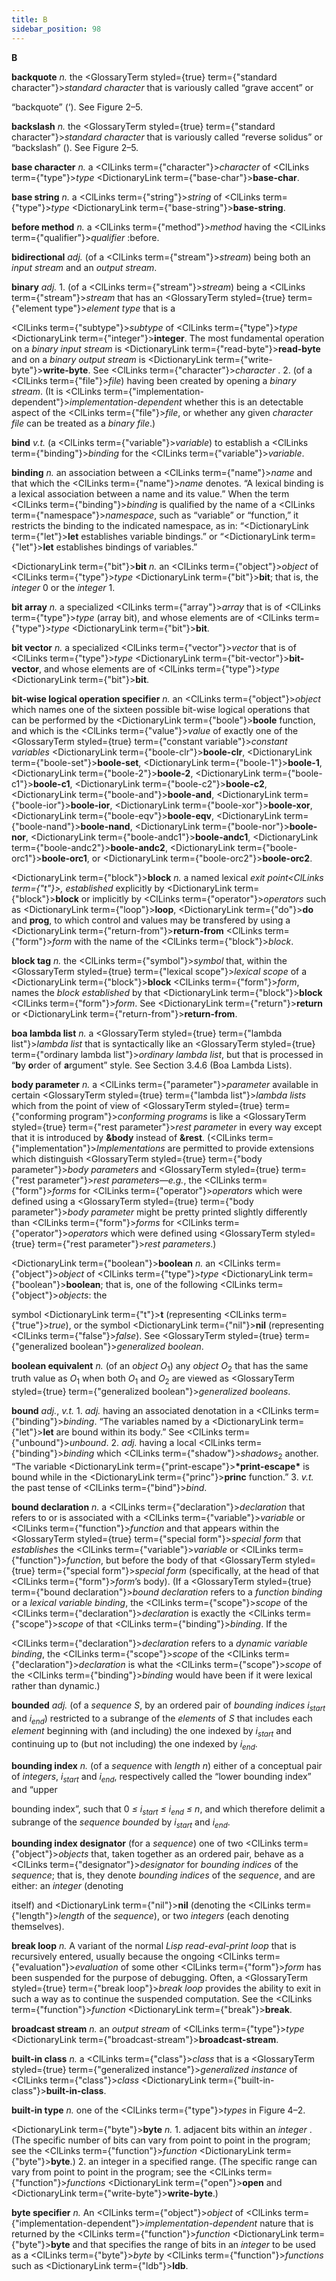 ```yaml
---
title: B
sidebar_position: 98
---
```


**B** 



**backquote** *n.* the <GlossaryTerm styled={true} term={"standard character"}><i>standard character</i></GlossaryTerm> that is variously called “grave accent” or 



“backquote” (‘). See Figure 2–5. 



**backslash** *n.* the <GlossaryTerm styled={true} term={"standard character"}><i>standard character</i></GlossaryTerm> that is variously called “reverse solidus” or “backslash” (\). See Figure 2–5. 



**base character** *n.* a <ClLinks  term={"character"}><i>character</i></ClLinks> of <ClLinks  term={"type"}><i>type</i></ClLinks> <DictionaryLink  term={"base-char"}><b>base-char</b></DictionaryLink>. 



**base string** *n.* a <ClLinks  term={"string"}><i>string</i></ClLinks> of <ClLinks  term={"type"}><i>type</i></ClLinks> <DictionaryLink  term={"base-string"}><b>base-string</b></DictionaryLink>. 



**before method** *n.* a <ClLinks  term={"method"}><i>method</i></ClLinks> having the <ClLinks  term={"qualifier"}><i>qualifier</i></ClLinks> :before. 



**bidirectional** *adj.* (of a <ClLinks  term={"stream"}><i>stream</i></ClLinks>) being both an *input stream* and an *output stream*. 



**binary** *adj.* 1. (of a <ClLinks  term={"stream"}><i>stream</i></ClLinks>) being a <ClLinks  term={"stream"}><i>stream</i></ClLinks> that has an <GlossaryTerm styled={true} term={"element type"}><i>element type</i></GlossaryTerm> that is a 



<ClLinks  term={"subtype"}><i>subtype</i></ClLinks> of <ClLinks  term={"type"}><i>type</i></ClLinks> <DictionaryLink  term={"integer"}><b>integer</b></DictionaryLink>. The most fundamental operation on a *binary input stream* is <DictionaryLink  term={"read-byte"}><b>read-byte</b></DictionaryLink> and on a *binary output stream* is <DictionaryLink  term={"write-byte"}><b>write-byte</b></DictionaryLink>. See <ClLinks  term={"character"}><i>character</i></ClLinks> . 2. (of a <ClLinks  term={"file"}><i>file</i></ClLinks>) having been created by opening a *binary stream*. (It is <ClLinks  term={"implementation-dependent"}><i>implementation-dependent</i></ClLinks> whether this is an detectable aspect of the <ClLinks  term={"file"}><i>file</i></ClLinks>, or whether any given *character file* can be treated as a *binary file*.) 



**bind** *v.t.* (a <ClLinks  term={"variable"}><i>variable</i></ClLinks>) to establish a <ClLinks  term={"binding"}><i>binding</i></ClLinks> for the <ClLinks  term={"variable"}><i>variable</i></ClLinks>. 



**binding** *n.* an association between a <ClLinks  term={"name"}><i>name</i></ClLinks> and that which the <ClLinks  term={"name"}><i>name</i></ClLinks> denotes. “A lexical binding is a lexical association between a name and its value.” When the term <ClLinks  term={"binding"}><i>binding</i></ClLinks> is qualified by the name of a <ClLinks  term={"namespace"}><i>namespace</i></ClLinks>, such as “variable” or “function,” it restricts the binding to the indicated namespace, as in: “<DictionaryLink  term={"let"}><b>let</b></DictionaryLink> establishes variable bindings.” or “<DictionaryLink  term={"let"}><b>let</b></DictionaryLink> establishes bindings of variables.” 



<DictionaryLink  term={"bit"}><b>bit</b></DictionaryLink> *n.* an <ClLinks  term={"object"}><i>object</i></ClLinks> of <ClLinks  term={"type"}><i>type</i></ClLinks> <DictionaryLink  term={"bit"}><b>bit</b></DictionaryLink>; that is, the *integer* 0 or the *integer* 1. 



**bit array** *n.* a specialized <ClLinks  term={"array"}><i>array</i></ClLinks> that is of <ClLinks  term={"type"}><i>type</i></ClLinks> (array bit), and whose elements are of <ClLinks  term={"type"}><i>type</i></ClLinks> <DictionaryLink  term={"bit"}><b>bit</b></DictionaryLink>. 



**bit vector** *n.* a specialized <ClLinks  term={"vector"}><i>vector</i></ClLinks> that is of <ClLinks  term={"type"}><i>type</i></ClLinks> <DictionaryLink  term={"bit-vector"}><b>bit-vector</b></DictionaryLink>, and whose elements are of <ClLinks  term={"type"}><i>type</i></ClLinks> <DictionaryLink  term={"bit"}><b>bit</b></DictionaryLink>. 



**bit-wise logical operation specifier** *n.* an <ClLinks  term={"object"}><i>object</i></ClLinks> which names one of the sixteen possible bit-wise logical operations that can be performed by the <DictionaryLink  term={"boole"}><b>boole</b></DictionaryLink> function, and which is the <ClLinks  term={"value"}><i>value</i></ClLinks> of exactly one of the <GlossaryTerm styled={true} term={"constant variable"}><i>constant variables</i></GlossaryTerm> <DictionaryLink  term={"boole-clr"}><b>boole-clr</b></DictionaryLink>, <DictionaryLink  term={"boole-set"}><b>boole-set</b></DictionaryLink>, <DictionaryLink  term={"boole-1"}><b>boole-1</b></DictionaryLink>, <DictionaryLink  term={"boole-2"}><b>boole-2</b></DictionaryLink>, <DictionaryLink  term={"boole-c1"}><b>boole-c1</b></DictionaryLink>, <DictionaryLink  term={"boole-c2"}><b>boole-c2</b></DictionaryLink>, <DictionaryLink  term={"boole-and"}><b>boole-and</b></DictionaryLink>, <DictionaryLink  term={"boole-ior"}><b>boole-ior</b></DictionaryLink>, <DictionaryLink  term={"boole-xor"}><b>boole-xor</b></DictionaryLink>, <DictionaryLink  term={"boole-eqv"}><b>boole-eqv</b></DictionaryLink>, <DictionaryLink  term={"boole-nand"}><b>boole-nand</b></DictionaryLink>, <DictionaryLink  term={"boole-nor"}><b>boole-nor</b></DictionaryLink>, <DictionaryLink  term={"boole-andc1"}><b>boole-andc1</b></DictionaryLink>, <DictionaryLink  term={"boole-andc2"}><b>boole-andc2</b></DictionaryLink>, <DictionaryLink  term={"boole-orc1"}><b>boole-orc1</b></DictionaryLink>, or <DictionaryLink  term={"boole-orc2"}><b>boole-orc2</b></DictionaryLink>. 







 



 



<DictionaryLink  term={"block"}><b>block</b></DictionaryLink> *n.* a named lexical *exit point<ClLinks  term={"t"}><i>, </i></ClLinks>established* explicitly by <DictionaryLink  term={"block"}><b>block</b></DictionaryLink> or implicitly by <ClLinks  term={"operator"}><i>operators</i></ClLinks> such as <DictionaryLink  term={"loop"}><b>loop</b></DictionaryLink>, <DictionaryLink  term={"do"}><b>do</b></DictionaryLink> and **prog**, to which control and values may be transfered by using a <DictionaryLink  term={"return-from"}><b>return-from</b></DictionaryLink> <ClLinks  term={"form"}><i>form</i></ClLinks> with the name of the <ClLinks  term={"block"}><i>block</i></ClLinks>. 



**block tag** *n.* the <ClLinks  term={"symbol"}><i>symbol</i></ClLinks> that, within the <GlossaryTerm styled={true} term={"lexical scope"}><i>lexical scope</i></GlossaryTerm> of a <DictionaryLink  term={"block"}><b>block</b></DictionaryLink> <ClLinks  term={"form"}><i>form</i></ClLinks>, names the *block established* by that <DictionaryLink  term={"block"}><b>block</b></DictionaryLink> <ClLinks  term={"form"}><i>form</i></ClLinks>. See <DictionaryLink  term={"return"}><b>return</b></DictionaryLink> or <DictionaryLink  term={"return-from"}><b>return-from</b></DictionaryLink>. 



**boa lambda list** *n.* a <GlossaryTerm styled={true} term={"lambda list"}><i>lambda list</i></GlossaryTerm> that is syntactically like an <GlossaryTerm styled={true} term={"ordinary lambda list"}><i>ordinary lambda list</i></GlossaryTerm>, but that is processed in “**b**y **o**rder of **a**rgument” style. See Section 3.4.6 (Boa Lambda Lists). 



**body parameter** *n.* a <ClLinks  term={"parameter"}><i>parameter</i></ClLinks> available in certain <GlossaryTerm styled={true} term={"lambda list"}><i>lambda lists</i></GlossaryTerm> which from the point of view of <GlossaryTerm styled={true} term={"conforming program"}><i>conforming programs</i></GlossaryTerm> is like a <GlossaryTerm styled={true} term={"rest parameter"}><i>rest parameter</i></GlossaryTerm> in every way except that it is introduced by **&amp;body** instead of **&amp;rest**. (<ClLinks  term={"implementation"}><i>Implementations</i></ClLinks> are permitted to provide extensions which distinguish <GlossaryTerm styled={true} term={"body parameter"}><i>body parameters</i></GlossaryTerm> and <GlossaryTerm styled={true} term={"rest parameter"}><i>rest parameters</i></GlossaryTerm>—*e.g.*, the <ClLinks  term={"form"}><i>forms</i></ClLinks> for <ClLinks  term={"operator"}><i>operators</i></ClLinks> which were defined using a <GlossaryTerm styled={true} term={"body parameter"}><i>body parameter</i></GlossaryTerm> might be pretty printed slightly differently than <ClLinks  term={"form"}><i>forms</i></ClLinks> for <ClLinks  term={"operator"}><i>operators</i></ClLinks> which were defined using <GlossaryTerm styled={true} term={"rest parameter"}><i>rest parameters</i></GlossaryTerm>.) 



<DictionaryLink  term={"boolean"}><b>boolean</b></DictionaryLink> *n.* an <ClLinks  term={"object"}><i>object</i></ClLinks> of <ClLinks  term={"type"}><i>type</i></ClLinks> <DictionaryLink  term={"boolean"}><b>boolean</b></DictionaryLink>; that is, one of the following <ClLinks  term={"object"}><i>objects</i></ClLinks>: the 



symbol <DictionaryLink  term={"t"}><b>t</b></DictionaryLink> (representing <ClLinks  term={"true"}><i>true</i></ClLinks>), or the symbol <DictionaryLink  term={"nil"}><b>nil</b></DictionaryLink> (representing <ClLinks  term={"false"}><i>false</i></ClLinks>). See <GlossaryTerm styled={true} term={"generalized boolean"}><i>generalized boolean</i></GlossaryTerm>. 



**boolean equivalent** *n.* (of an *object O*<sub>1</sub>) any *object O*<sub>2</sub> that has the same truth value as *O*<sub>1</sub> when both *O*<sub>1</sub> and *O*<sub>2</sub> are viewed as <GlossaryTerm styled={true} term={"generalized boolean"}><i>generalized booleans</i></GlossaryTerm>. 



**bound** *adj.*, *v.t.* 1. *adj.* having an associated denotation in a <ClLinks  term={"binding"}><i>binding</i></ClLinks>. “The variables named by a <DictionaryLink  term={"let"}><b>let</b></DictionaryLink> are bound within its body.” See <ClLinks  term={"unbound"}><i>unbound</i></ClLinks>. 2. *adj.* having a local <ClLinks  term={"binding"}><i>binding</i></ClLinks> which <ClLinks  term={"shadow"}><i>shadows</i></ClLinks><sub>2</sub> another. “The variable <DictionaryLink  term={"print-escape"}><b>\*print-escape\*</b></DictionaryLink> is bound while in the <DictionaryLink  term={"princ"}><b>princ</b></DictionaryLink> function.” 3. *v.t.* the past tense of <ClLinks  term={"bind"}><i>bind</i></ClLinks>. 



**bound declaration** *n.* a <ClLinks  term={"declaration"}><i>declaration</i></ClLinks> that refers to or is associated with a <ClLinks  term={"variable"}><i>variable</i></ClLinks> or <ClLinks  term={"function"}><i>function</i></ClLinks> and that appears within the <GlossaryTerm styled={true} term={"special form"}><i>special form</i></GlossaryTerm> that *establishes* the <ClLinks  term={"variable"}><i>variable</i></ClLinks> or <ClLinks  term={"function"}><i>function</i></ClLinks>, but before the body of that <GlossaryTerm styled={true} term={"special form"}><i>special form</i></GlossaryTerm> (specifically, at the head of that <ClLinks  term={"form"}><i>form</i></ClLinks>’s body). (If a <GlossaryTerm styled={true} term={"bound declaration"}><i>bound declaration</i></GlossaryTerm> refers to a *function binding* or a *lexical variable binding*, the <ClLinks  term={"scope"}><i>scope</i></ClLinks> of the <ClLinks  term={"declaration"}><i>declaration</i></ClLinks> is exactly the <ClLinks  term={"scope"}><i>scope</i></ClLinks> of that <ClLinks  term={"binding"}><i>binding</i></ClLinks>. If the 



<ClLinks  term={"declaration"}><i>declaration</i></ClLinks> refers to a *dynamic variable binding*, the <ClLinks  term={"scope"}><i>scope</i></ClLinks> of the <ClLinks  term={"declaration"}><i>declaration</i></ClLinks> is what the <ClLinks  term={"scope"}><i>scope</i></ClLinks> of the <ClLinks  term={"binding"}><i>binding</i></ClLinks> would have been if it were lexical rather than dynamic.) 



<b>bounded</b> <i>adj.</i> (of a <i>sequence S</i>, by an ordered pair of <i>bounding indices i<sub>start</sub></i> and <i>i<sub>end</sub></i>) restricted to a subrange of the <i>elements</i> of <i>S</i> that includes each <i>element</i> beginning with (and including) the one indexed by <i>i<sub>start</sub></i> and continuing up to (but not including) the one indexed by <i>i<sub>end</sub></i>. 



<b>bounding index</b> <i>n.</i> (of a <i>sequence</i> with <i>length n</i>) either of a conceptual pair of <i>integers</i>, <i>i<sub>start</sub></i> and <i>i<sub>end</sub></i>, respectively called the “lower bounding index” and “upper 







 



 



bounding index”, such that 0 <i>≤ i<sub>start</sub> ≤ i<sub>end</sub> ≤ n</i>, and which therefore delimit a subrange of the <i>sequence bounded</i> by <i>i<sub>start</sub></i> and <i>i<sub>end</sub></i>. 



**bounding index designator** (for a *sequence*) one of two <ClLinks  term={"object"}><i>objects</i></ClLinks> that, taken together as an ordered pair, behave as a <ClLinks  term={"designator"}><i>designator</i></ClLinks> for *bounding indices* of the *sequence*; that is, they denote *bounding indices* of the *sequence*, and are either: an *integer* (denoting 



itself) and <DictionaryLink  term={"nil"}><b>nil</b></DictionaryLink> (denoting the <ClLinks  term={"length"}><i>length</i></ClLinks> of the *sequence*), or two *integers* (each denoting themselves). 



**break loop** *n.* A variant of the normal *Lisp read-eval-print loop* that is recursively entered, usually because the ongoing <ClLinks  term={"evaluation"}><i>evaluation</i></ClLinks> of some other <ClLinks  term={"form"}><i>form</i></ClLinks> has been suspended for the purpose of debugging. Often, a <GlossaryTerm styled={true} term={"break loop"}><i>break loop</i></GlossaryTerm> provides the ability to exit in such a way as to continue the suspended computation. See the <ClLinks  term={"function"}><i>function</i></ClLinks> <DictionaryLink  term={"break"}><b>break</b></DictionaryLink>. 



**broadcast stream** *n.* an *output stream* of <ClLinks  term={"type"}><i>type</i></ClLinks> <DictionaryLink  term={"broadcast-stream"}><b>broadcast-stream</b></DictionaryLink>. 



**built-in class** *n.* a <ClLinks  term={"class"}><i>class</i></ClLinks> that is a <GlossaryTerm styled={true} term={"generalized instance"}><i>generalized instance</i></GlossaryTerm> of <ClLinks  term={"class"}><i>class</i></ClLinks> <DictionaryLink  term={"built-in-class"}><b>built-in-class</b></DictionaryLink>. 



**built-in type** *n.* one of the <ClLinks  term={"type"}><i>types</i></ClLinks> in Figure 4–2. 



<DictionaryLink  term={"byte"}><b>byte</b></DictionaryLink> *n.* 1. adjacent bits within an *integer* . (The specific number of bits can vary from point to point in the program; see the <ClLinks  term={"function"}><i>function</i></ClLinks> <DictionaryLink  term={"byte"}><b>byte</b></DictionaryLink>.) 2. an integer in a specified range. (The specific range can vary from point to point in the program; see the <ClLinks  term={"function"}><i>functions</i></ClLinks> <DictionaryLink  term={"open"}><b>open</b></DictionaryLink> and <DictionaryLink  term={"write-byte"}><b>write-byte</b></DictionaryLink>.) 



**byte specifier** *n.* An <ClLinks  term={"object"}><i>object</i></ClLinks> of <ClLinks  term={"implementation-dependent"}><i>implementation-dependent</i></ClLinks> nature that is returned by the <ClLinks  term={"function"}><i>function</i></ClLinks> <DictionaryLink  term={"byte"}><b>byte</b></DictionaryLink> and that specifies the range of bits in an *integer* to be used as a <ClLinks  term={"byte"}><i>byte</i></ClLinks> by <ClLinks  term={"function"}><i>functions</i></ClLinks> such as <DictionaryLink  term={"ldb"}><b>ldb</b></DictionaryLink>. 



